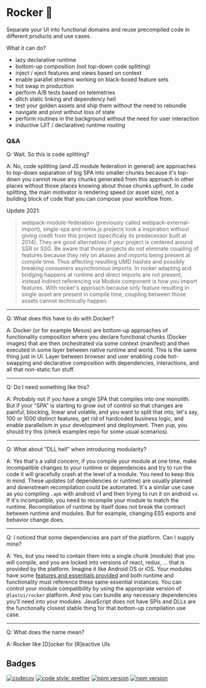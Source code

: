 # Rocker 🤘

Separate your UI into functional domains and reuse precompiled code in different products and use cases.

What it can do?

- lazy declarative runtime
- bottom-up composition (not top-down code splitting)
- inject / eject features and views based on context
- enable parallel streams working on black-boxed feature sets
- hot swap in production
- perform A/B tests based on telemetries
- ditch static linking and dependency hell
- test your golden assets and ship them without the need to rebundle
- navigate and pivot without loss of state
- perform routines in the background without the need for user interaction
- inductive (JIT / declarative) runtime routing 

### Q&A

Q: Wait. So this is code splitting?

A: No, code splitting (and JS module federation in general) are approaches to top-down separation of big SPA into smaller chunks because it's top-down you cannot reuse any chunks generated from this approach in other places without those places knowing about those chunks upfront. In code splitting, the main motivator is rendering speed (or asset size), not a building block of code that you can compose your workflow from.

Update 2021:
> webpack-module-federation (previously called webpack-external-import), single-spa and remix.js projects took a inspiration without giving credit from this project (specificaly its predecessor built at 2014). They are good alternatives if your project is centered around SSR or SSG. Be aware that those projects do not eliminate coupling of features because they rely on aliases and imports being present at compile time. Thus affecting resulting UMD hashes and possibly breaking consumers asynchronous imports. In rocker adapting and bridging happens at runtime and direct imports are not present, instead indirect referencing via Module component is how you import features. With rocker's approach because only feature resulting in single asset are present in compile time, coupling between those assets cannot technically happen.

---

Q: What does this have to do with Docker?

A: Docker (or for example Mesos) are bottom-up approaches of functionality composition where you declare functional chunks (Docker images) that are then orchestrated via some context (manifest) and then executed in some layer between native runtime and world. This is the same thing just in UI. Layer between browser and user enabling code hot-swapping and declarative composition with dependencies, interactions, and all that non-static fun stuff.

---

Q: Do I need something like this?

A: Probably not if you have a single SPA that compiles into one monolith. But if your "SPA" is starting to grow out of control so that changes are painful, blocking, linear and volatile, and you want to split that into, let's say, 100 or 1000 distinct features, get rid of hardcoded business logic, and enable parallelism in your development and deployment. Then yup, you should try this (check examples repo for some usual scenarios).

---

Q: What about "DLL hell" when introducing modularity?

A: Yes that's a valid concern, if you compile your module at one time, make incompatible changes to your runtime or dependencies and try to run the code it will gracefully crash at the level of a module. You need to keep this in mind. These updates (of dependencies or runtime) are usually planned and downstream recompilation could be automated. It's a similar use case as you compiling `.apk` with android v1 and then trying to run it on android `vx`. If it's incompatible, you need to recompile your module to match the runtime. Recompilation of runtime by itself does not break the contract between runtime and modules. But for example, changing ES5 exports and behavior change does.

---

Q: I noticed that some dependencies are part of the platform. Can I supply mine?

A: Yes, but you need to contain them into a single chunk (module) that you will compile, and you are locked into versions of react, redux, ... that is provided by the platform. Imagine it like Android OS or iOS. Your modules have some [features and essentials provided](https://github.com/lastui/dependencies/blob/main/package.json) and both runtime and functionality must reference these same essential instances. You can control your module compatibility by using the appropriate version of `@lastui/rocker` platform. And you can bundle any necessary dependencies you'll need into your modules. JavaScript does not have SPIs and DLLs are the functionally closest stable thing for that bottom-up compilation use case.

---

Q: What does the name mean?

A: Rocker like [D]ocker for [R]eactive UIs

## Badges

[![codecov](https://codecov.io/gh/lastui/rocker/branch/main/graph/badge.svg?token=V1GE1GTHY2)](https://codecov.io/gh/lastui/rocker)
[![code style: prettier](https://img.shields.io/badge/code_style-prettier-ff69b4.svg?style=flat-square)](https://github.com/prettier/prettier)
[![npm version](https://badge.fury.io/js/@lastui%2Frocker.svg)](https://badge.fury.io/js/@lastui%2Frocker)
[![npm version](https://badge.fury.io/js/@lastui%2Fdependencies.svg)](https://badge.fury.io/js/@lastui%2Fdependencies)
